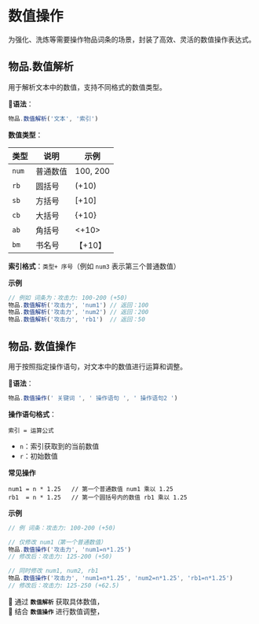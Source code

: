 # 数值操作

为强化、洗炼等需要操作物品词条的场景，封装了高效、灵活的数值操作表达式。

## 物品.数值解析

用于解析文本中的数值，支持不同格式的数值类型。

**📌语法**：

```javascript
物品.数值解析('文本', '索引')
```

**数值类型**：

| **类型** | **说明** | **示例**   |
|--------|--------|----------|
| `num`  | 普通数值   | 100, 200 |
| `rb`   | 圆括号    | (+10)    |
| `sb`   | 方括号    | [+10]    |
| `cb`   | 大括号    | \{+10\}  |
| `ab`   | 角括号    | <+10>    |
| `bm`   | 书名号    | 【+10】    |

**索引格式**：` 类型+ 序号 `（例如 `num3` 表示第三个普通数值）

**示例**

```javascript
// 例如 词条为：攻击力: 100-200 (+50)
物品.数值解析('攻击力', 'num1') // 返回：100
物品.数值解析('攻击力', 'num2') // 返回：200
物品.数值解析('攻击力', 'rb1')  // 返回：50
```

## 物品. 数值操作

用于按照指定操作语句，对文本中的数值进行运算和调整。

**📌语法**：

```javascript
物品.数值操作(' 关键词 ', ' 操作语句 ', ' 操作语句2 ')
```

**操作语句格式**：

```
索引 = 运算公式
```

- `n`：索引获取到的当前数值
- `r`：初始数值

**常见操作**

```plaintext
num1 = n * 1.25   // 第一个普通数值 num1 乘以 1.25
rb1  = n * 1.25   // 第一个圆括号内的数值 rb1 乘以 1.25
```

**示例**

```javascript
// 例 词条：攻击力: 100-200 (+50)

// 仅修改 num1（第一个普通数值）
物品.数值操作('攻击力', 'num1=n*1.25')
// 修改后：攻击力: 125-200 (+50)

// 同时修改 num1, num2, rb1
物品.数值操作('攻击力', 'num1=n*1.25', 'num2=n*1.25', 'rb1=n*1.25')
// 修改后：攻击力: 125-250 (+62.5)
```

🔹 通过 **`数值解析`** 获取具体数值，  
🔹 结合 **`数值操作`** 进行数值调整，  